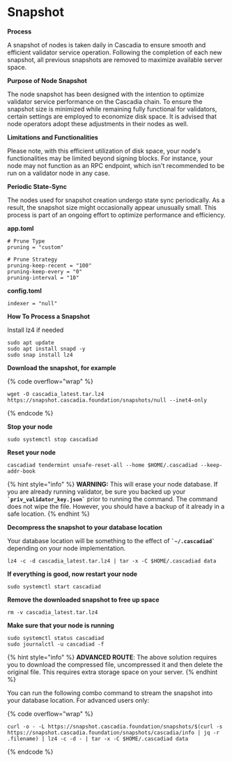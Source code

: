 # Snapshot

**Process**

A snapshot of nodes is taken daily in Cascadia to ensure smooth and efficient validator service operation. Following the completion of each new snapshot, all previous snapshots are removed to maximize available server space.



**Purpose of Node Snapshot**

The node snapshot has been designed with the intention to optimize validator service performance on the Cascadia chain. To ensure the snapshot size is minimized while remaining fully functional for validators, certain settings are employed to economize disk space. It is advised that node operators adopt these adjustments in their nodes as well.



**Limitations and Functionalities**

Please note, with this efficient utilization of disk space, your node's functionalities may be limited beyond signing blocks. For instance, your node may not function as an RPC endpoint, which isn't recommended to be run on a validator node in any case.



**Periodic State-Sync**

The nodes used for snapshot creation undergo state sync periodically. As a result, the snapshot size might occasionally appear unusually small. This process is part of an ongoing effort to optimize performance and efficiency.

**app.toml**

```
# Prune Type
pruning = "custom"

# Prune Strategy
pruning-keep-recent = "100"
pruning-keep-every = "0"
pruning-interval = "10"
```

**config.toml**

```
indexer = "null"
```



**How To Process a Snapshot**

Install lz4 if needed

```
sudo apt update
sudo apt install snapd -y
sudo snap install lz4
```



**Download the snapshot, for example**

{% code overflow="wrap" %}
```
wget -O cascadia_latest.tar.lz4 https://snapshot.cascadia.foundation/snapshots/null --inet4-only
```
{% endcode %}



**Stop your node**

```
sudo systemctl stop cascadiad
```



**Reset your node**&#x20;

```
cascadiad tendermint unsafe-reset-all --home $HOME/.cascadiad --keep-addr-book
```

{% hint style="info" %}
**WARNING:** This will erase your node database. If you are already running validator, be sure you backed up your **`` `priv_validator_key.json` ``** prior to running the command. The command does not wipe the file. However, you should have a backup of it already in a safe location.
{% endhint %}



**Decompress the snapshot to your database location**

Your database location will be something to the effect of **`` `~/.cascadiad` ``** depending on your node implementation.

```
lz4 -c -d cascadia_latest.tar.lz4 | tar -x -C $HOME/.cascadiad data
```



**If everything is good, now restart your node**

```
sudo systemctl start cascadiad
```



**Remove the downloaded snapshot to free up space**

```
rm -v cascadia_latest.tar.lz4
```



**Make sure that your node is running**

```
sudo systemctl status cascadiad
sudo journalctl -u cascadiad -f
```

{% hint style="info" %}
**ADVANCED ROUTE**: The above solution requires you to download the compressed file, uncompressed it and then delete the original file. This requires extra storage space on your server.&#x20;
{% endhint %}

You can run the following combo command to stream the snapshot into your database location. For advanced users only:

{% code overflow="wrap" %}
```
curl -o - -L https://snapshot.cascadia.foundation/snapshots/$(curl -s https://snapshot.cascadia.foundation/snapshots/cascadia/info | jq -r .filename) | lz4 -c -d - | tar -x -C $HOME/.cascadiad data
```
{% endcode %}
